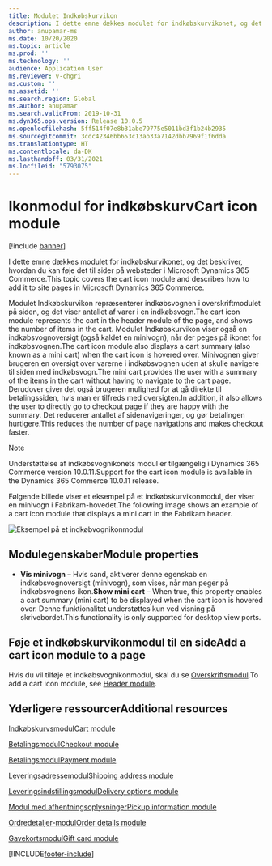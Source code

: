 ```yaml
---
title: Modulet Indkøbskurvikon
description: I dette emne dækkes modulet for indkøbskurvikonet, og det beskriver, hvordan du kan føje det til sider på websteder i Microsoft Dynamics 365 Commerce.
author: anupamar-ms
ms.date: 10/20/2020
ms.topic: article
ms.prod: ''
ms.technology: ''
audience: Application User
ms.reviewer: v-chgri
ms.custom: ''
ms.assetid: ''
ms.search.region: Global
ms.author: anupamar
ms.search.validFrom: 2019-10-31
ms.dyn365.ops.version: Release 10.0.5
ms.openlocfilehash: 5ff514f07e8b31abe79775e5011bd3f1b24b2935
ms.sourcegitcommit: 3cdc42346bb653c13ab33a7142dbb7969f1f6dda
ms.translationtype: HT
ms.contentlocale: da-DK
ms.lasthandoff: 03/31/2021
ms.locfileid: "5793075"
---
```

# <a name="cart-icon-module"></a><span data-ttu-id="74d92-103">Ikonmodul for indkøbskurv</span><span class="sxs-lookup"><span data-stu-id="74d92-103">Cart icon module</span></span>

[!include [banner](includes/banner.md)]

<span data-ttu-id="74d92-104">I dette emne dækkes modulet for indkøbskurvikonet, og det beskriver, hvordan du kan føje det til sider på websteder i Microsoft Dynamics 365 Commerce.</span><span class="sxs-lookup"><span data-stu-id="74d92-104">This topic covers the cart icon module and describes how to add it to site pages in Microsoft Dynamics 365 Commerce.</span></span>

<span data-ttu-id="74d92-105">Modulet Indkøbskurvikon repræsenterer indkøbsvognen i overskriftmodulet på siden, og det viser antallet af varer i en indkøbsvogn.</span><span class="sxs-lookup"><span data-stu-id="74d92-105">The cart icon module represents the cart in the header module of the page, and shows the number of items in the cart.</span></span> <span data-ttu-id="74d92-106">Modulet Indkøbskurvikon viser også en indkøbsvognoversigt (også kaldet en minivogn), når der peges på ikonet for indkøbsvognen.</span><span class="sxs-lookup"><span data-stu-id="74d92-106">The cart icon module also displays a cart summary (also known as a mini cart) when the cart icon is hovered over.</span></span> <span data-ttu-id="74d92-107">Minivognen giver brugeren en oversigt over varerne i indkøbsvognen uden at skulle navigere til siden med indkøbsvogn.</span><span class="sxs-lookup"><span data-stu-id="74d92-107">The mini cart provides the user with a summary of the items in the cart without having to navigate to the cart page.</span></span> <span data-ttu-id="74d92-108">Derudover giver det også brugeren mulighed for at gå direkte til betalingssiden, hvis man er tilfreds med oversigten.</span><span class="sxs-lookup"><span data-stu-id="74d92-108">In addition, it also allows the user to directly go to checkout page if they are happy with the summary.</span></span> <span data-ttu-id="74d92-109">Det reducerer antallet af sidenavigeringer, og gør betalingen hurtigere.</span><span class="sxs-lookup"><span data-stu-id="74d92-109">This reduces the number of page navigations and makes checkout faster.</span></span> 

> [!NOTE]
> <span data-ttu-id="74d92-110">Understøttelse af indkøbsvognikonets modul er tilgængelig i Dynamics 365 Commerce version 10.0.11.</span><span class="sxs-lookup"><span data-stu-id="74d92-110">Support for the cart icon module is available in the Dynamics 365 Commerce 10.0.11 release.</span></span>

<span data-ttu-id="74d92-111">Følgende billede viser et eksempel på et indkøbskurvikonmodul, der viser en minivogn i Fabrikam-hovedet.</span><span class="sxs-lookup"><span data-stu-id="74d92-111">The following image shows an example of a cart icon module that displays a mini cart in the Fabrikam header.</span></span>

![Eksempel på et indkøbvognikonmodul](./media/ecommerce-Minicart.PNG)

## <a name="module-properties"></a><span data-ttu-id="74d92-113">Modulegenskaber</span><span class="sxs-lookup"><span data-stu-id="74d92-113">Module properties</span></span>

- <span data-ttu-id="74d92-114">**Vis minivogn** – Hvis sand, aktiverer denne egenskab en indkøbsvognoversigt (minivogn), som vises, når man peger på indkøbsvognens ikon.</span><span class="sxs-lookup"><span data-stu-id="74d92-114">**Show mini cart** – When true, this property enables a cart summary (mini cart) to be displayed when the cart icon is hovered over.</span></span> <span data-ttu-id="74d92-115">Denne funktionalitet understøttes kun ved visning på skrivebordet.</span><span class="sxs-lookup"><span data-stu-id="74d92-115">This functionality is only supported for desktop view ports.</span></span>

## <a name="add-a-cart-icon-module-to-a-page"></a><span data-ttu-id="74d92-116">Føje et indkøbskurvikonmodul til en side</span><span class="sxs-lookup"><span data-stu-id="74d92-116">Add a cart icon module to a page</span></span>

<span data-ttu-id="74d92-117">Hvis du vil tilføje et indkøbsvognikonmodul, skal du se [Overskriftsmodul](author-header-module.md).</span><span class="sxs-lookup"><span data-stu-id="74d92-117">To add a cart icon module, see [Header module](author-header-module.md).</span></span>

## <a name="additional-resources"></a><span data-ttu-id="74d92-118">Yderligere ressourcer</span><span class="sxs-lookup"><span data-stu-id="74d92-118">Additional resources</span></span>

[<span data-ttu-id="74d92-119">Indkøbskurvsmodul</span><span class="sxs-lookup"><span data-stu-id="74d92-119">Cart module</span></span>](add-cart-module.md)

[<span data-ttu-id="74d92-120">Betalingsmodul</span><span class="sxs-lookup"><span data-stu-id="74d92-120">Checkout module</span></span>](add-checkout-module.md)

[<span data-ttu-id="74d92-121">Betalingsmodul</span><span class="sxs-lookup"><span data-stu-id="74d92-121">Payment module</span></span>](payment-module.md)

[<span data-ttu-id="74d92-122">Leveringsadressemodul</span><span class="sxs-lookup"><span data-stu-id="74d92-122">Shipping address module</span></span>](ship-address-module.md)

[<span data-ttu-id="74d92-123">Leveringsindstillingsmodul</span><span class="sxs-lookup"><span data-stu-id="74d92-123">Delivery options module</span></span>](delivery-options-module.md)

[<span data-ttu-id="74d92-124">Modul med afhentningsoplysninger</span><span class="sxs-lookup"><span data-stu-id="74d92-124">Pickup information module</span></span>](pickup-info-module.md)

[<span data-ttu-id="74d92-125">Ordredetaljer-modul</span><span class="sxs-lookup"><span data-stu-id="74d92-125">Order details module</span></span>](order-confirmation-module.md)

[<span data-ttu-id="74d92-126">Gavekortsmodul</span><span class="sxs-lookup"><span data-stu-id="74d92-126">Gift card module</span></span>](add-giftcard.md)


[!INCLUDE[footer-include](../includes/footer-banner.md)]